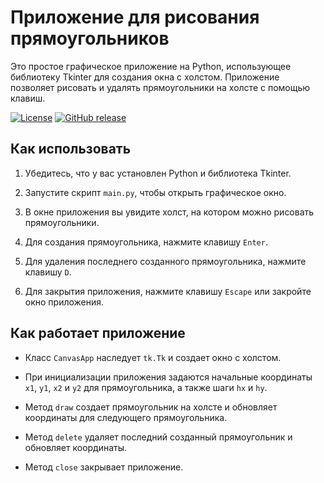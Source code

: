 # Приложение для рисования прямоугольников

Это простое графическое приложение на Python, использующее библиотеку Tkinter для создания окна с холстом. Приложение позволяет рисовать и удалять прямоугольники на холсте с помощью клавиш.

[![License](https://img.shields.io/badge/license-MIT-informational)](LICENSE)
[![GitHub release](https://img.shields.io/github/release/YuliaMakarova/computer-graphics-lab-1.svg)](https://github.com/YuliaMakarova/computer-graphics-lab-1/releases/latest)


## Как использовать

1. Убедитесь, что у вас установлен Python и библиотека Tkinter.

2. Запустите скрипт `main.py`, чтобы открыть графическое окно.

3. В окне приложения вы увидите холст, на котором можно рисовать прямоугольники.

4. Для создания прямоугольника, нажмите клавишу `Enter`.

5. Для удаления последнего созданного прямоугольника, нажмите клавишу `D`.

6. Для закрытия приложения, нажмите клавишу `Escape` или закройте окно приложения.

## Как работает приложение

- Класс `CanvasApp` наследует `tk.Tk` и создает окно с холстом.

- При инициализации приложения задаются начальные координаты `x1`, `y1`, `x2` и `y2` для прямоугольника, а также шаги `hx` и `hy`.

- Метод `draw` создает прямоугольник на холсте и обновляет координаты для следующего прямоугольника.

- Метод `delete` удаляет последний созданный прямоугольник и обновляет координаты.

- Метод `close` закрывает приложение.
